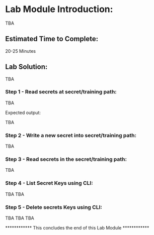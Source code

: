 # Lab Module Introduction:

TBA

## Estimated Time to Complete:

20-25 Minutes

## Lab Solution:

TBA

### Step 1 - Read secrets at secret/training path:

TBA

Expected output:

TBA

### Step 2 - Write a new secret into secret/training path:

TBA


### Step 3 - Read secrets in the secret/training path:

TBA

### Step 4 - List Secret Keys using CLI:

TBA TBA


### Step 5 - Delete secrets Keys using CLI:

TBA TBA TBA





************ This concludes the end of this Lab Module ************